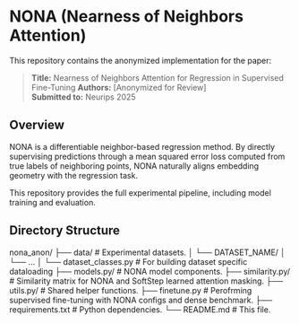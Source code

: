 # NONA (Nearness of Neighbors Attention)

This repository contains the anonymized implementation for the paper:

> **Title:** Nearness of Neighbors Attention for Regression in Supervised Fine-Tuning
> **Authors:** [Anonymized for Review]  
> **Submitted to:** Neurips 2025

## Overview

NONA is a differentiable neighbor-based regression method. By directly supervising predictions through a mean squared error loss computed from true labels of neighboring points, NONA naturally aligns embedding geometry with the regression task.

This repository provides the full experimental pipeline, including model training and evaluation.

## Directory Structure
nona_anon/
├── data/ # Experimental datasets.
│ └── DATASET_NAME/
│  └── ...
│ └── dataset_classes.py # For building dataset specific dataloading
├── models.py/ # NONA model components.
├── similarity.py/ # Similarity matrix for NONA and SoftStep learned attention masking.
├── utils.py/ # Shared helper functions.
├── finetune.py # Perofrming supervised fine-tuning with NONA configs and dense benchmark.
├── requirements.txt # Python dependencies.
└── README.md # This file.
